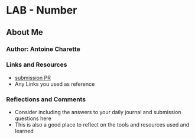 # LAB - Number

## About Me

<!-- I build an app with a direct and powerful purpose. It does all of the things that it accomplishes well. I should describe the purpose and functionality so those that visit my README understand the app -->

### Author: Antoine Charette

### Links and Resources
* [submission PR](http://xyz.com)
* Any Links you used as reference

### Reflections and Comments
* Consider including the answers to your daily journal and submission questions here
* This is also a good place to reflect on the tools and resources used and learned